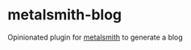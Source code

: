 # metalsmith-blog
Opinionated plugin for [metalsmith](metalsmith-home) to generate a blog

[metalsmith-home]: http://www.metalsmith.io
